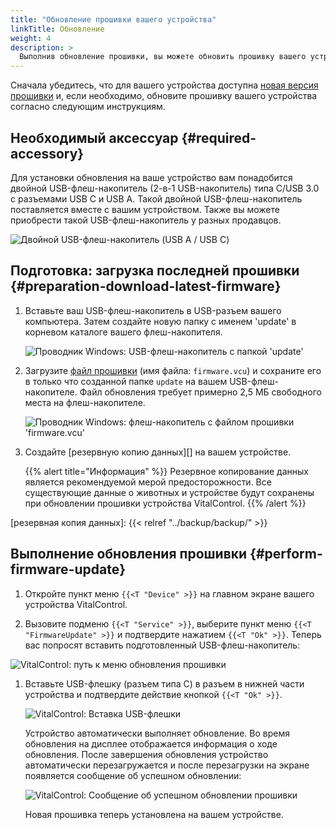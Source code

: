 ```yaml
---
title: "Обновление прошивки вашего устройства"
linkTitle: Обновление
weight: 4
description: >
  Выполнив обновление прошивки, вы можете обновить прошивку вашего устройства VitalControl до последних доступных версий.
---
```

Сначала убедитесь, что для вашего устройства доступна [новая версия прошивки](../versions/) и, если необходимо, обновите прошивку вашего устройства согласно следующим инструкциям.

## Необходимый аксессуар {#required-accessory}

Для установки обновления на ваше устройство вам понадобится двойной USB-флеш-накопитель (2-в-1 USB-накопитель) типа C/USB 3.0 с разъемами USB C и USB A. Такой двойной USB-флеш-накопитель поставляется вместе с вашим устройством. Также вы можете приобрести такой USB-флеш-накопитель у разных продавцов.

![Двойной USB-флеш-накопитель (USB A / USB C)](/images/firmware/update/usb-dual-stick.svg "Двойной USB-флеш-накопитель")

## Подготовка: загрузка последней прошивки {#preparation-download-latest-firmware}

1. Вставьте ваш USB-флеш-накопитель в USB-разъем вашего компьютера. Затем создайте новую папку с именем 'update' в корневом каталоге вашего флеш-накопителя.

    ![Проводник Windows: USB-флеш-накопитель с папкой 'update'](../images/create-folder-update.png "USB-флеш-накопитель: папка 'update'")

1. Загрузите [файл прошивки](/download/firmware.vcu) (имя файла: `firmware.vcu`) и сохраните его в только что созданной папке `update` на вашем USB-флеш-накопителе. Файл обновления требует примерно 2,5 МБ свободного места на флеш-накопителе.

    ![Проводник Windows: флеш-накопитель с файлом прошивки 'firmware.vcu'](../images/save-firmware-file.png "Флеш-накопитель с файлом прошивки")

1. Создайте [резервную копию данных][] на вашем устройстве.

    {{% alert title="Информация" %}}
Резервное копирование данных является рекомендуемой мерой предосторожности. Все существующие данные о животных и устройстве будут сохранены при обновлении прошивки устройства VitalControl.
    {{% /alert %}}

[резервная копия данных]: {{< relref "../backup/backup/" >}}

## Выполнение обновления прошивки {#perform-firmware-update}

1. Откройте пункт меню `{{<T "Device" >}}` на главном экране вашего устройства VitalControl.

1. Вызовите подменю `{{<T "Service" >}}`, выберите пункт меню `{{<T "FirmwareUpdate" >}}` и подтвердите нажатием `{{<T "Ok" >}}`. Теперь вас попросят вставить подготовленный USB-флеш-накопитель:

![VitalControl: путь к меню обновления прошивки](../images/firmware-update.png "Обновление прошивки")

1. Вставьте USB-флешку (разъем типа C) в разъем в нижней части устройства и подтвердите действие кнопкой `{{<T "Ok" >}}`.

    ![VitalControl: Вставка USB-флешки](/images/firmware/update/plug-in-dual-usb-stick.svg "Вставка USB-флешки")

    Устройство автоматически выполняет обновление. Во время обновления на дисплее отображается информация о ходе обновления. После завершения обновления устройство автоматически перезагружается и после перезагрузки на экране появляется сообщение об успешном обновлении:

   ![VitalControl: Сообщение об успешном обновлении прошивки](../images/update-success.png "Успешное обновление прошивки")

   Новая прошивка теперь установлена на вашем устройстве.
